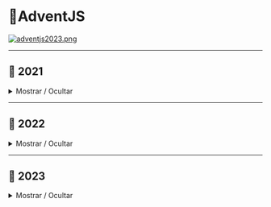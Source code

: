 # 🎄AdventJS

[![adventjs2023.png](https://i.postimg.cc/RFLBqJVZ/adventjs.png)](https://adventjs.dev)

---

## 📆 2021

<details close>

<summary>Mostrar / Ocultar</summary>

### Retos

| # | Reto                                                                 |  Solucion                            |  Dificultad  |
|:-:|:--------------------------------------------------------------------:|:------------------------------------:|:------------:|
| 01| [Contando ovejas para dormir](2021/challenge_01/README.md)           | [Ver](2021/challenge_01/solution.js) | Facil        |
| 02| [Ayuda al elfo a listar los regalos!](2021/challenge_02/README.md)   | [Ver](2021/challenge_02/solution.js) | Facil        |
| 03| [El Grinch quiere fastidiar la Navidad](2021/challenge_03/README.md) | [Ver](2021/challenge_03/solution.js) | Medio        |
| 04| [¡Es hora de poner la navidad en casa!](2021/challenge_04/README.md) | [Ver](2021/challenge_04/solution.js) | Medio        |
| 05| [Contando los días para los regalos](2021/challenge_05/README.md)    | [Ver](2021/challenge_05/solution.js) | Facil        |
| 06| [Rematando los exámenes finales](2021/challenge_06/README.md)        | [Ver](2021/challenge_06/solution.js) | Medio        |
| 07| [Buscando en el almacén...](2021/challenge_07/README.md)             | [Ver](2021/challenge_07/solution.js) | Medio        |

</details>

---

## 📆 2022

<details close>

<summary>Mostrar / Ocultar</summary>

### Retos

| # | Reto                                                                            |  Solucion                            |  Dificultad  |
|:-:|:-------------------------------------------------------------------------------:|:------------------------------------:|:------------:|
| 01| [Automatizando envolver regalos para navidad](2022/challenge_01/README.md)      | [Ver](2022/challenge_01/solution.js) | Facil        |
| 02| [Nadie quiere hacer horas extra](2022/challenge_02/README.md)                   | [Ver](2022/challenge_02/solution.js) | Facil        |
| 03| [Cuantas cajas de regalos puede llevar Papa Noel?](2022/challenge_03/README.md) | [Ver](2022/challenge_03/solution.js) | Facil        |
| 04| [Una caja dentro de otra caja y otra...](2022/challenge_04/README.md)           | [Ver](2022/challenge_04/solution.js) | Medio        |
| 05| [Optimizando viajes de Santa](2022/challenge_05/README.md)                      | [Ver](2022/challenge_05/solution.js) | Dificil      |
| 06| [Creando adornos navideños](2022/challenge_06/README.md)                        | [Ver](2022/challenge_06/solution.js) | Medio        |
| 07| [Haciendo inventario de regalos](2022/challenge_07/README.md)                   | [Ver](2022/challenge_07/solution.js) | Facil        |

</details>

---

## 📆 2023

<details close>

<summary>Mostrar / Ocultar</summary>

### Retos

| # | Reto                                                          |  Solucion                            |  Dificultad  |
|:-:|:-------------------------------------------------------------:|:------------------------------------:|:------------:|
| 01| [Primer regalo repetido!](2023/challenge_01/README.md)        | [Ver](2023/challenge_01/solution.js) | Facil        |
| 02| [Ponemos en marcha la fabrica](2023/challenge_02/README.md)   | [Ver](2023/challenge_02/solution.js) | Facil        |
| 03| [El elfo travieso](2023/challenge_03/README.md)               | [Ver](2023/challenge_03/solution.js) | Facil        |
| 04| [Dale la vuelta a los parentesis](2023/challenge_04/README.md)| [Ver](2023/challenge_04/solution.js) | Medio        |
| 05| [El CyberTrunk de Santa](2023/challenge_05/README.md)         | [Ver](2023/challenge_05/solution.js) | Medio        |

</details>